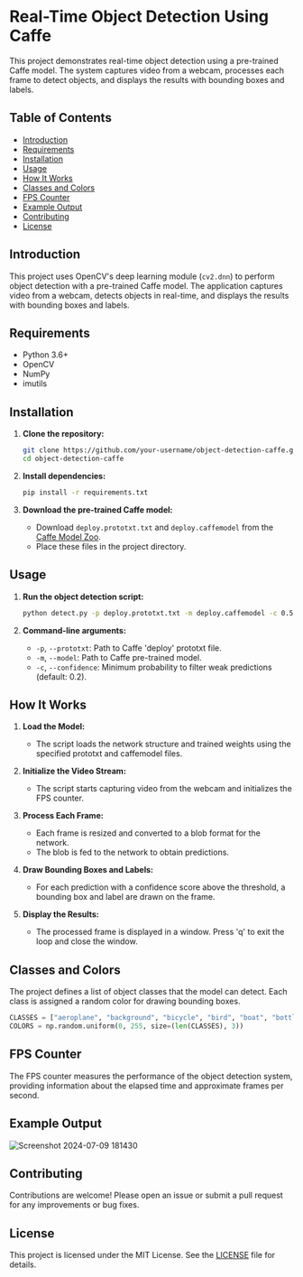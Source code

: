 # Real-Time Object Detection Using Caffe

This project demonstrates real-time object detection using a pre-trained Caffe model. The system captures video from a webcam, processes each frame to detect objects, and displays the results with bounding boxes and labels.

## Table of Contents
- [Introduction](#introduction)
- [Requirements](#requirements)
- [Installation](#installation)
- [Usage](#usage)
- [How It Works](#how-it-works)
- [Classes and Colors](#classes-and-colors)
- [FPS Counter](#fps-counter)
- [Example Output](#example-output)
- [Contributing](#contributing)
- [License](#license)

## Introduction

This project uses OpenCV's deep learning module (`cv2.dnn`) to perform object detection with a pre-trained Caffe model. The application captures video from a webcam, detects objects in real-time, and displays the results with bounding boxes and labels.

## Requirements

- Python 3.6+
- OpenCV
- NumPy
- imutils

## Installation

1. **Clone the repository:**
   ```sh
   git clone https://github.com/your-username/object-detection-caffe.git
   cd object-detection-caffe
   ```

2. **Install dependencies:**
   ```sh
   pip install -r requirements.txt
   ```

3. **Download the pre-trained Caffe model:**
   - Download `deploy.prototxt.txt` and `deploy.caffemodel` from the [Caffe Model Zoo](https://github.com/BVLC/caffe/wiki/Model-Zoo).
   - Place these files in the project directory.

## Usage

1. **Run the object detection script:**
   ```sh
   python detect.py -p deploy.prototxt.txt -m deploy.caffemodel -c 0.5
   ```

2. **Command-line arguments:**
   - `-p`, `--prototxt`: Path to Caffe 'deploy' prototxt file.
   - `-m`, `--model`: Path to Caffe pre-trained model.
   - `-c`, `--confidence`: Minimum probability to filter weak predictions (default: 0.2).

## How It Works

1. **Load the Model:**
   - The script loads the network structure and trained weights using the specified prototxt and caffemodel files.

2. **Initialize the Video Stream:**
   - The script starts capturing video from the webcam and initializes the FPS counter.

3. **Process Each Frame:**
   - Each frame is resized and converted to a blob format for the network.
   - The blob is fed to the network to obtain predictions.

4. **Draw Bounding Boxes and Labels:**
   - For each prediction with a confidence score above the threshold, a bounding box and label are drawn on the frame.

5. **Display the Results:**
   - The processed frame is displayed in a window. Press 'q' to exit the loop and close the window.

## Classes and Colors

The project defines a list of object classes that the model can detect. Each class is assigned a random color for drawing bounding boxes.

```python
CLASSES = ["aeroplane", "background", "bicycle", "bird", "boat", "bottle", "bus", "car", "cat", "chair", "cow", "diningtable", "dog", "horse", "motorbike", "person", "pottedplant", "sheep", "sofa", "train", "tvmonitor"]
COLORS = np.random.uniform(0, 255, size=(len(CLASSES), 3))
```

## FPS Counter

The FPS counter measures the performance of the object detection system, providing information about the elapsed time and approximate frames per second.

## Example Output

![Screenshot 2024-07-09 181430](https://github.com/vinay-554/Object-Tracking-Using-Python-from-Video/assets/164205914/c36c7ea6-fc38-4cb6-87cc-2c1977891455)


## Contributing

Contributions are welcome! Please open an issue or submit a pull request for any improvements or bug fixes.

## License

This project is licensed under the MIT License. See the [LICENSE](LICENSE) file for details.
